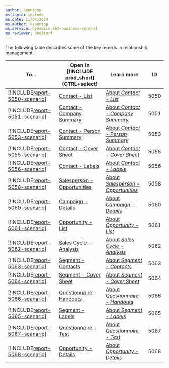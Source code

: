 ```yaml
---
author: kennienp
ms.topic: include
ms.date: 11/04/2024
ms.author: kepontop
ms.service: dynamics-365-business-central
ms.reviewer: bholtorf
---
```


The following table describes some of the key reports in relationship management.

| To... | Open in [!INCLUDE [prod_short](prod_short.md)] (CTRL+select) | Learn more | ID | 
|-------|--------------------------------------------------------------| -----------|----|
| [!INCLUDE[report-5050-scenario](../includes/report-5050-scenario-include.md)] | [Contact - List](https://businesscentral.dynamics.com?report=5050) | [About *Contact - List*](../reports/report-5050.md) | 5050 |
| [!INCLUDE[report-5051-scenario](../includes/report-5051-scenario-include.md)] | [Contact - Company Summary](https://businesscentral.dynamics.com?report=5051) | [About *Contact - Company Summary*](../reports/report-5051.md) | 5051 |
| [!INCLUDE[report-5053-scenario](../includes/report-5053-scenario-include.md)] | [Contact - Person Summary](https://businesscentral.dynamics.com?report=5053) | [About *Contact - Person Summary*](../reports/report-5053.md) | 5053 |
| [!INCLUDE[report-5055-scenario](../includes/report-5055-scenario-include.md)] | [Contact - Cover Sheet](https://businesscentral.dynamics.com?report=5055) | [About *Contact - Cover Sheet*](../reports/report-5055.md) | 5055 |
| [!INCLUDE[report-5056-scenario](../includes/report-5056-scenario-include.md)] | [Contact - Labels](https://businesscentral.dynamics.com?report=5056) | [About *Contact - Labels*](../reports/report-5056.md) | 5056 |
| [!INCLUDE[report-5058-scenario](../includes/report-5058-scenario-include.md)] | [Salesperson - Opportunities](https://businesscentral.dynamics.com?report=5058) | [About *Salesperson - Opportunities*](../reports/report-5058.md) | 5058 |
| [!INCLUDE[report-5060-scenario](../includes/report-5060-scenario-include.md)] | [Campaign - Details](https://businesscentral.dynamics.com?report=5060) | [About *Campaign - Details*](../reports/report-5060.md) | 5060 |
| [!INCLUDE[report-5061-scenario](../includes/report-5061-scenario-include.md)] | [Opportunity - List](https://businesscentral.dynamics.com?report=5061) | [About *Opportunity - List*](../reports/report-5061.md) | 5061 |
| [!INCLUDE[report-5062-scenario](../includes/report-5062-scenario-include.md)] | [Sales Cycle - Analysis](https://businesscentral.dynamics.com?report=5062) | [About *Sales Cycle - Analysis*](../reports/report-5062.md) | 5062 |
| [!INCLUDE[report-5063-scenario](../includes/report-5063-scenario-include.md)] | [Segment - Contacts](https://businesscentral.dynamics.com?report=5063) | [About *Segment - Contacts*](../reports/report-5063.md) | 5063 |
| [!INCLUDE[report-5064-scenario](../includes/report-5064-scenario-include.md)] | [Segment - Cover Sheet](https://businesscentral.dynamics.com?report=5064) | [About *Segment - Cover Sheet*](../reports/report-5064.md) | 5064 |
| [!INCLUDE[report-5066-scenario](../includes/report-5066-scenario-include.md)] | [Questionnaire - Handouts](https://businesscentral.dynamics.com?report=5066) | [About *Questionnaire - Handouts*](../reports/report-5066.md) | 5066 |
| [!INCLUDE[report-5065-scenario](../includes/report-5065-scenario-include.md)] | [Segment - Labels](https://businesscentral.dynamics.com?report=5065) | [About *Segment - Labels*](../reports/report-5065.md) | 5065 |
| [!INCLUDE[report-5067-scenario](../includes/report-5067-scenario-include.md)] | [Questionnaire - Test](https://businesscentral.dynamics.com?report=5067) | [About *Questionnaire - Test*](../reports/report-5067.md) | 5067 |
| [!INCLUDE[report-5068-scenario](../includes/report-5068-scenario-include.md)] | [Opportunity - Details](https://businesscentral.dynamics.com?report=5068) | [About *Opportunity - Details*](../reports/report-5068.md) | 5068 |